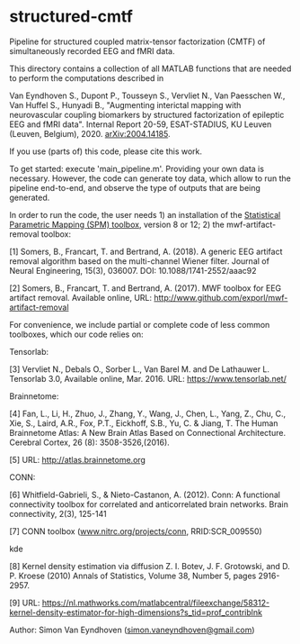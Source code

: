 # structured-cmtf
Pipeline for structured coupled matrix-tensor factorization (CMTF) of simultaneously recorded EEG and fMRI data.

This directory contains a collection of all MATLAB functions that are needed to perform the computations described in

Van Eyndhoven S., Dupont P., Tousseyn S., Vervliet N., Van Paesschen W., Van Huffel S., Hunyadi B., "Augmenting interictal mapping with neurovascular coupling biomarkers by structured factorization of epileptic EEG and fMRI data". Internal Report 20-59, ESAT-STADIUS, KU Leuven (Leuven, Belgium), 2020. [arXiv:2004.14185](arXiv:2004.14185).

If you use (parts of) this code, please cite this work.

To get started: execute 'main_pipeline.m'. Providing your own data is necessary. However, the code can generate toy data, which allow to run the pipeline end-to-end, and observe the type of outputs that are being generated.

In order to run the code, the user needs 1) an installation of the [Statistical Parametric Mapping (SPM) toolbox](https://www.fil.ion.ucl.ac.uk/spm/software/), version 8 or 12; 2) the mwf-artifact-removal toolbox:

[1] Somers, B., Francart, T. and Bertrand, A. (2018). A generic EEG artifact removal algorithm based on the multi-channel Wiener filter. Journal of Neural Engineering, 15(3), 036007. DOI: 10.1088/1741-2552/aaac92 

[2] Somers, B., Francart, T. and Bertrand, A. (2017). MWF toolbox for EEG artifact removal. Available online, URL: http://www.github.com/exporl/mwf-artifact-removal


For convenience, we include partial or complete code of less common toolboxes, which our code relies on:

Tensorlab: 

[3] Vervliet N., Debals O., Sorber L., Van Barel M. and De Lathauwer L. Tensorlab 3.0, Available online, Mar. 2016. URL: https://www.tensorlab.net/

Brainnetome:

[4] Fan, L., Li, H., Zhuo, J., Zhang, Y., Wang, J., Chen, L., Yang, Z., Chu, C., Xie, S., Laird, A.R., Fox, P.T., Eickhoff, S.B., Yu, C. & Jiang, T. The Human Brainnetome Atlas: A New Brain Atlas Based on Connectional Architecture. Cerebral Cortex, 26 (8): 3508-3526,(2016). 

[5] URL: http://atlas.brainnetome.org

CONN:

[6] Whitfield-Gabrieli, S., & Nieto-Castanon, A. (2012). Conn: A functional connectivity toolbox for correlated and anticorrelated brain networks. Brain connectivity, 2(3), 125-141

[7] CONN toolbox (www.nitrc.org/projects/conn, RRID:SCR_009550)

kde

[8] Kernel density estimation via diffusion Z. I. Botev, J. F. Grotowski, and D. P. Kroese (2010) Annals of Statistics, Volume 38, Number 5, pages 2916-2957.

[9] URL: https://nl.mathworks.com/matlabcentral/fileexchange/58312-kernel-density-estimator-for-high-dimensions?s_tid=prof_contriblnk

Author: Simon Van Eyndhoven (simon.vaneyndhoven@gmail.com)
